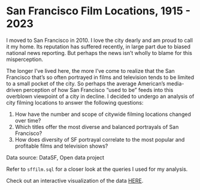 # San Francisco Film Locations, 1915 - 2023

I moved to San Francisco in 2010. I love the city dearly and am proud to call it my home. Its reputation has suffered recently, in large part due to biased national news reporting. But perhaps the news isn’t wholly to blame for this misperception.

The longer I’ve lived here, the more I’ve come to realize that the San Francisco that’s so often portrayed in films and television tends to be limited to a small pocket of the city. So perhaps the average American’s media-driven perception of how San Francisco “used to be” feeds into this overblown viewpoint of a city in decline. I decided to undergo an analysis of city filming locations to answer the following questions:

1. How have the number and scope of citywide filming locations changed over time?
2. Which titles offer the most diverse and balanced portrayals of San Francisco?
3. How does diversity of SF portrayal correlate to the most popular and profitable films and television shows?

Data source: DataSF, Open data project

Refer to `sffilm.sql` for a closer look at the queries I used for my analysis.

Check out an interactive visualization of the data [HERE](https://public.tableau.com/app/profile/katelyn.mueller.mclean/viz/SanFranciscoFilmingLocations/Dashboard1).
